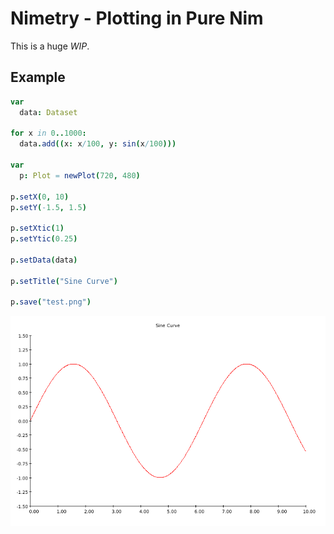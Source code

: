 # Nimetry - Plotting in Pure Nim
This is a huge *WIP*.

## Example

```nim
var
  data: Dataset

for x in 0..1000:
  data.add((x: x/100, y: sin(x/100)))

var
  p: Plot = newPlot(720, 480)

p.setX(0, 10)
p.setY(-1.5, 1.5)

p.setXtic(1)
p.setYtic(0.25)

p.setData(data)

p.setTitle("Sine Curve")

p.save("test.png")
```

![output](examples/test.png)